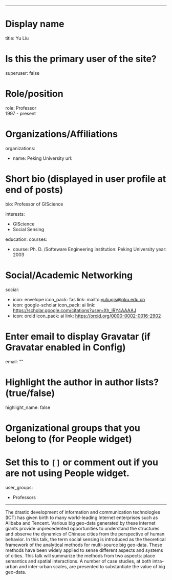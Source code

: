 
---
# Display name
title: Yu Liu

# Is this the primary user of the site?
superuser: false

# Role/position
role: Professor<br>1997 - present</br>

# Organizations/Affiliations
organizations:
- name: Peking University
  url: 

# Short bio (displayed in user profile at end of posts)
bio: Professor of GIScience

interests:
  - GIScience
  - Social Sensing


education:
  courses:
  - course: Ph. D. /Softeware Engineering
    institution: Peking University
    year: 2003


# Social/Academic Networking
social:
  - icon: envelope
    icon_pack: fas
    link: mailto:yuliugis@pku.edu.cn
  - icon: google-scholar
    icon_pack: ai
    link: https://scholar.google.com/citations?user=Xh_lRY4AAAAJ
  - icon: orcid
    icon_pack: ai
    link: https://orcid.org/0000-0002-0016-2902


# Enter email to display Gravatar (if Gravatar enabled in Config)
email: ""

# Highlight the author in author lists? (true/false)
highlight_name: false

# Organizational groups that you belong to (for People widget)
#   Set this to `[]` or comment out if you are not using People widget.
user_groups:
- Professors
---
The drastic development of information and communication technologies (ICT) has given birth to many world-leading Internet enterprises such as Alibaba and Tencent. Various big geo-data generated by these internet giants provide unprecedented opportunities to understand the structures and observe the dynamics of Chinese cities from the perspective of human behavior. In this talk, the term social sensing is introduced as the theoretical framework of the analytical methods for multi-source big geo-data. These methods have been widely applied to sense different aspects and systems of cities. This talk will summarize the methods from two aspects: place semantics and spatial interactions. A number of case studies, at both intra-urban and inter-urban scales, are presented to substantiate the value of big geo-data.
